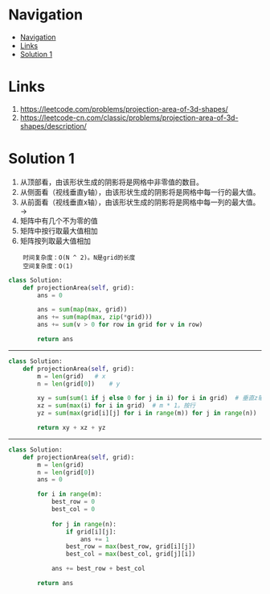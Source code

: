 # Navigation
- [Navigation](#navigation)
- [Links](#links)
- [Solution 1](#solution-1)

# Links
1. https://leetcode.com/problems/projection-area-of-3d-shapes/
2. https://leetcode-cn.com/classic/problems/projection-area-of-3d-shapes/description/


# Solution 1
1. 从顶部看，由该形状生成的阴影将是网格中非零值的数目。
2. 从侧面看（视线垂直y轴），由该形状生成的阴影将是网格中每一行的最大值。
3. 从前面看（视线垂直x轴），由该形状生成的阴影将是网格中每一列的最大值。
->
1. 矩阵中有几个不为零的值
2. 矩阵中按行取最大值相加
3. 矩阵按列取最大值相加

```
    时间复杂度：O(N ^ 2)。N是grid的长度
    空间复杂度：O(1)
```

```python
class Solution:
    def projectionArea(self, grid):
        ans = 0

        ans = sum(map(max, grid))
        ans += sum(map(max, zip(*grid)))
        ans += sum(v > 0 for row in grid for v in row)

        return ans
```
---
```python
class Solution:
    def projectionArea(self, grid):
        m = len(grid)   # x
        n = len(grid[0])    # y

        xy = sum(sum(1 if j else 0 for j in i) for i in grid)  # 垂直z轴看。m * n
        xz = sum(max(i) for i in grid)  # m * 1。按行
        yz = sum(max(grid[i][j] for i in range(m)) for j in range(n))   # n * 1。按列

        return xy + xz + yz
```
---
```python
class Solution:
    def projectionArea(self, grid):
        m = len(grid)
        n = len(grid[0])
        ans = 0

        for i in range(m):
            best_row = 0
            best_col = 0
            
            for j in range(n):
                if grid[i][j]:
                    ans += 1
                best_row = max(best_row, grid[i][j])
                best_col = max(best_col, grid[j][i])

            ans += best_row + best_col

        return ans
```